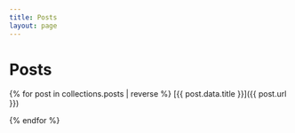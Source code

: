 ```yaml
---
title: Posts
layout: page
---
```


# Posts

{% for post in collections.posts | reverse %}
[{{ post.data.title }}]({{ post.url }})

{% endfor %}
